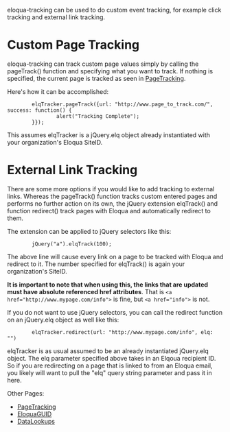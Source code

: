eloqua-tracking can be used to do custom event tracking, for example click tracking and external link tracking.

# Custom Page Tracking #

eloqua-tracking can track custom page values simply by calling the pageTrack() function and specifying what you want to track.  If nothing is specified, the current page is tracked as seen in [PageTracking](PageTracking.md).

Here's how it can be accomplished:

```
        elqTracker.pageTrack({url: "http://www.page_to_track.com/", success: function() { 
                alert("Tracking Complete"); 
        }});
```

This assumes elqTracker is a jQuery.elq object already instantiated with your organization's Eloqua SiteID.

# External Link Tracking #

There are some more options if you would like to add tracking to external links.  Whereas the pageTrack() function tracks custom entered pages and performs no further action on its own, the jQuery extension elqTrack() and function redirect() track pages with Eloqua and automatically redirect to them.

The extension can be applied to jQuery selectors like this:

```
        jQuery("a").elqTrack(100); 
```

The above line will cause every link on a page to be tracked with Eloqua and redirect to it.  The number specified for elqTrack() is again your organization's SiteID.

**It is important to note that when using this, the links that are updated must have absolute referenced href attributes**.  That is `<a href="http://www.mypage.com/info">` is fine, but `<a href="info">` is not.

If you do not want to use jQuery selectors, you can call the redirect function on an jQuery.elq object as well like this:

```
        elqTracker.redirect(url: "http://www.mypage.com/info", elq: "")
```

elqTracker is as usual assumed to be an already instantiated jQuery.elq object.  The elq parameter specified above takes in an Elqoua recipient ID.  So if you are redirecting on a page that is linked to from an Eloqua email, you likely will want to pull the "elq" query string parameter and pass it in here.

Other Pages:
  * [PageTracking](PageTracking.md)
  * [EloquaGUID](EloquaGUID.md)
  * [DataLookups](DataLookups.md)